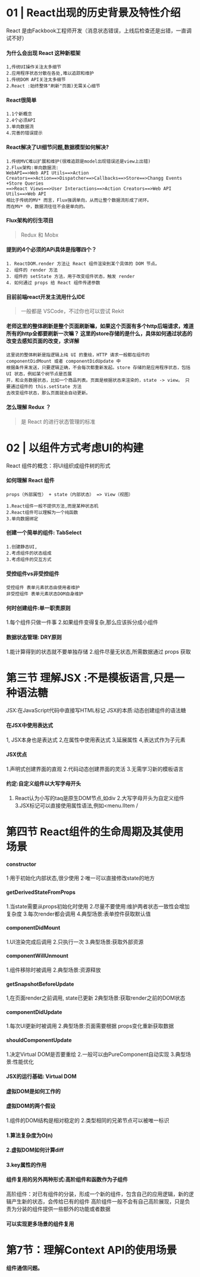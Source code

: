 # 01 | React出现的历史背景及特性介绍
React 是由Fackbook工程师开发（消息状态错误，上线后检查还是出错，一直调试不好）
#### 为什么会出现 React 这种新框架
```
1,传统UI操作关注太多细节
2.应用程序状态分散在各处,难以追踪和维护
1.传统DOM API关注太多细节
2.React :始终整体"刷新"页面)无需关心细节

```
#### React很简单
```
1.1个新概念
2.4个必须API
3.单向数据流
4.完善的错误提示
```
#### React解决了UI细节问题,数据模型如何解决?
```
1.传统MVC难以扩展和维护(很难追踪是model出现错误还是view上出错)
2.Flux架构:单向数据流:
WebAPI==>Web API Utils==>Action Creators==>Action==>Dispatcher==>Callbacks==>Store==>Changg Events +Store Queries
==>React Views==>User Interactions==>Action Creators==>Web API Utils==>Web API
相比于传统的MV* 而言，Flux强调单向，从而让整个数据流形成了闭环。
而在MV* 中，数据流往往不会是单向的。
```

#### Flux架构的衍生项目

> Redux 和 Mobx


#### 提到的4个必须的APi具体是指哪四个？
```
1. ReactDOM.render 方法让 React 组件渲染到某个具体的 DOM 节点。
2. 组件的 render 方法 
3. 组件的 setState 方法，用于改变组件状态，触发 render 
4. 如何通过 props 给 React 组件传递参数
```
#### 目前前端react开发主流用什么IDE

> 一般都是 VSCode，不过你也可以尝试 Rekit

#### 老师这里的整体刷新是整个页面刷新嘛，如果这个页面有多个http后端请求，难道所有的http全都要刷新一次嘛？ 这里的store存储的是什么，具体如何通过状态的改变去感知页面的改变，求详解
```
这里说的整体刷新是指逻辑上纯 UI 的重绘，HTTP 请求一般都在组件的 componentDidMount 或者 componentDidUpdate 中
根据条件来发送，只要逻辑正确，不会每次都重新发起。store 存储的是应用程序状态，包括 UI 状态，例如某个树节点是否展
开，和业务数据状态，比如一个商品列表。页面是根据状态来渲染的，state -> view。 只要通过组件的 this.setState 方法
去改变组件状态，那么页面就会自动更新。
```

#### 怎么理解 Redux ？ 

> 是 React 的进行状态管理的标准

# 02 | 以组件方式考虑UI的构建
 React 组件的概念：将UI组织成组件树的形式

#### 如何理解 React 组件
```
props（外部属性） + state（内部状态） => View（视图）

1.React组件一般不提供方法,而是某种状态机 
2.React组件可以理解为一个纯函数 
3.单向数据绑定
```
####  创建一个简单的组件: TabSelect
```
1.创建静态UI,
2.考虑组件的状态组成 
3.考虑组件的交互方式
```
####  受控组件vs非受控组件
```
受控组件 表单元素状态由使用者维护
非受控组件 表单元素状态DOM自身维护
```
####  何时创建组件:单一职责原则
1.每个组件只做一件事
2.如果组件变得复杂,那么应该拆分成小组件

####  数据状态管理: DRY原则 
1.能计算得到的状态就不要单独存储 
2.组件尽量无状态,所需数据通过 props 获取


# 第三节 理解JSX :不是模板语言,只是一种语法糖
JSX:在JavaScript代码中直接写HTML标记
JSX的本质:动态创建组件的语法糖

####  在JSX中使用表达式

1, JSX本身也是表达式
2,在属性中使用表达式
3,延展属性
4,表达式作为子元素

####  JSX优点
1.声明式创建界面的直观 
2.代码动态创建界面的灵活 
3.无需学习新的模板语言


####  约定:自定义组件以大写字母开头 

1. React认为小写的taq是原生DOM节点,如div 
2.大写字母开头为自定义组件
3.JSX标记可以直接使用属性语法,例如<menu.lItem /


# 第四节 React组件的生命周期及其使用场景





####  constructor

1·用于初始化内部状态,很少使用
2·唯一可以直接修改state的地方

#### getDerivedStateFromProps
1.当state需要从props初始化时使用
2.尽量不要使用:维护两者状态一致性会增加复杂度 
3.每次render都会调用 
4.典型场景:表单控件获取默认值

####  componentDidMount

1.UI渲染完成后调用 
2.只执行一次 
3.典型场景:获取外部资源

####  componentWillUnmount
1.组件移除时被调用 
2.典型场景:资源释放

####  getSnapshotBeforeUpdate
1,在页面render之前调用, state已更新 
2典型场景:获取render之前的DOM状态

####  componentDidUpdate
1.每次UI更新时被调用 
2.典型场景:页面需要根据 props变化重新获取数据


####  shouldComponentUpdate
1.决定Virtual DOM是否要重绘
2.一般可以由PureComponent自动实现 
3.典型场景:性能优化

####  JSX的运行基础: Virtual DOM
####  虚拟DOM是如何工作的


####  虚拟DOM的两个假设
1.组件的DOM结构是相对稳定的 
2.类型相同的兄弟节点可以被唯一标识

#### 1.算法复杂度为O(n)


####  2.虚拟DOM如何计算diff


####  3.key属性的作用

####  组件复用的另外两种形式:高阶组件和函数作为子组件
高阶组件：对已有组件的分装，形成一个新的组件，包含自己的应用逻辑，新的逻辑产生新的状态，会传给已有的组件
高阶组件一般不会有自己高阶展现，只是负责为分装的组件提供一些额外的功能或者数据

####  可以实现更多场景的组件复用



# 第7节：理解Context API的使用场景
#### 组件通信问题。











